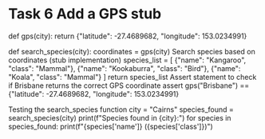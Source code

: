 # Task 6 Add a GPS stub
def gps(city):
    return {"latitude": -27.4689682, "longitude": 153.0234991}

def search_species(city):
    coordinates = gps(city)
    Search species based on coordinates (stub implementation)
    species_list = [
        {"name": "Kangaroo", "class": "Mammal"},
        {"name": "Kookaburra", "class": "Bird"},
        {"name": "Koala", "class": "Mammal"}
    ]
    return species_list
Assert statement to check if Brisbane returns the correct GPS coordinate
assert gps("Brisbane") == {"latitude": -27.4689682, "longitude": 153.0234991}

Testing the search_species function
city = "Cairns"
species_found = search_species(city)
print(f"Species found in {city}:")
for species in species_found:
    print(f"{species['name']} ({species['class']})")


